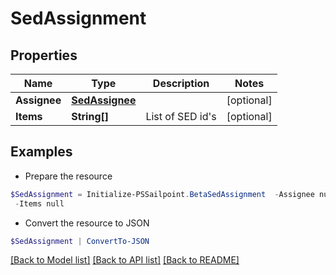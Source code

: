# SedAssignment
## Properties

Name | Type | Description | Notes
------------ | ------------- | ------------- | -------------
**Assignee** | [**SedAssignee**](SedAssignee.md) |  | [optional] 
**Items** | **String[]** | List of SED id&#39;s | [optional] 

## Examples

- Prepare the resource
```powershell
$SedAssignment = Initialize-PSSailpoint.BetaSedAssignment  -Assignee null `
 -Items null
```

- Convert the resource to JSON
```powershell
$SedAssignment | ConvertTo-JSON
```

[[Back to Model list]](../README.md#documentation-for-models) [[Back to API list]](../README.md#documentation-for-api-endpoints) [[Back to README]](../README.md)

